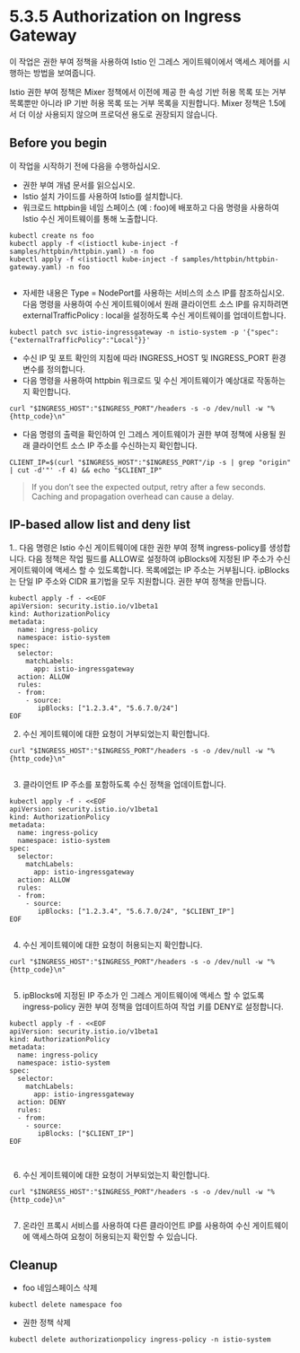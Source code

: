 # 5.3.5 Authorization on Ingress Gateway

이 작업은 권한 부여 정책을 사용하여 Istio 인 그레스 게이트웨이에서 액세스 제어를 시행하는 방법을 보여줍니다.

Istio 권한 부여 정책은 Mixer 정책에서 이전에 제공 한 속성 기반 허용 목록 또는 거부 목록뿐만 아니라 IP 기반 허용 목록 또는 거부 목록을 지원합니다. Mixer 정책은 1.5에서 더 이상 사용되지 않으며 프로덕션 용도로 권장되지 않습니다.  


## Before you begin

이 작업을 시작하기 전에 다음을 수행하십시오.

* 권한 부여 개념 문서를 읽으십시오.
* Istio 설치 가이드를 사용하여 Istio를 설치합니다.
* 워크로드 httpbin을 네임 스페이스 \(예 : foo\)에 배포하고 다음 명령을 사용하여 Istio 수신 게이트웨이를 통해 노출합니다.

```text
kubectl create ns foo
kubectl apply -f <(istioctl kube-inject -f samples/httpbin/httpbin.yaml) -n foo
kubectl apply -f <(istioctl kube-inject -f samples/httpbin/httpbin-gateway.yaml) -n foo


```

* 자세한 내용은 Type = NodePort를 사용하는 서비스의 소스 IP를 참조하십시오. 다음 명령을 사용하여 수신 게이트웨이에서 원래 클라이언트 소스 IP를 유지하려면 externalTrafficPolicy : local을 설정하도록 수신 게이트웨이를 업데이트합니다.

```text
kubectl patch svc istio-ingressgateway -n istio-system -p '{"spec":{"externalTrafficPolicy":"Local"}}'
```

* 수신 IP 및 포트 확인의 지침에 따라 INGRESS\_HOST 및 INGRESS\_PORT 환경 변수를 정의합니다.
* 다음 명령을 사용하여 httpbin 워크로드 및 수신 게이트웨이가 예상대로 작동하는지 확인합니다.

```text
curl "$INGRESS_HOST":"$INGRESS_PORT"/headers -s -o /dev/null -w "%{http_code}\n"
```

* 다음 명령의 출력을 확인하여 인 그레스 게이트웨이가 권한 부여 정책에 사용될 원래 클라이언트 소스 IP 주소를 수신하는지 확인합니다.

```text
CLIENT_IP=$(curl "$INGRESS_HOST":"$INGRESS_PORT"/ip -s | grep "origin" | cut -d'"' -f 4) && echo "$CLIENT_IP"
```

> If you don’t see the expected output, retry after a few seconds. Caching and propagation overhead can cause a delay.



## IP-based allow list and deny list

1.. 다음 명령은 Istio 수신 게이트웨이에 대한 권한 부여 정책 ingress-policy를 생성합니다. 다음 정책은 작업 필드를 ALLOW로 설정하여 ipBlocks에 지정된 IP 주소가 수신 게이트웨이에 액세스 할 수 있도록합니다. 목록에없는 IP 주소는 거부됩니다. ipBlocks는 단일 IP 주소와 CIDR 표기법을 모두 지원합니다. 권한 부여 정책을 만듭니다.

```text
kubectl apply -f - <<EOF
apiVersion: security.istio.io/v1beta1
kind: AuthorizationPolicy
metadata:
  name: ingress-policy
  namespace: istio-system
spec:
  selector:
    matchLabels:
      app: istio-ingressgateway
  action: ALLOW
  rules:
  - from:
    - source:
       ipBlocks: ["1.2.3.4", "5.6.7.0/24"]
EOF
```

2. 수신 게이트웨이에 대한 요청이 거부되었는지 확인합니다.

```text
curl "$INGRESS_HOST":"$INGRESS_PORT"/headers -s -o /dev/null -w "%{http_code}\n"


```

3. 클라이언트 IP 주소를 포함하도록 수신 정책을 업데이트합니다.

```text
kubectl apply -f - <<EOF
apiVersion: security.istio.io/v1beta1
kind: AuthorizationPolicy
metadata:
  name: ingress-policy
  namespace: istio-system
spec:
  selector:
    matchLabels:
      app: istio-ingressgateway
  action: ALLOW
  rules:
  - from:
    - source:
       ipBlocks: ["1.2.3.4", "5.6.7.0/24", "$CLIENT_IP"]
EOF


```

4. 수신 게이트웨이에 대한 요청이 허용되는지 확인합니다.

```text
curl "$INGRESS_HOST":"$INGRESS_PORT"/headers -s -o /dev/null -w "%{http_code}\n"


```

5. ipBlocks에 지정된 IP 주소가 인 그레스 게이트웨이에 액세스 할 수 없도록 ingress-policy 권한 부여 정책을 업데이트하여 작업 키를 DENY로 설정합니다.

```text
kubectl apply -f - <<EOF
apiVersion: security.istio.io/v1beta1
kind: AuthorizationPolicy
metadata:
  name: ingress-policy
  namespace: istio-system
spec:
  selector:
    matchLabels:
      app: istio-ingressgateway
  action: DENY
  rules:
  - from:
    - source:
       ipBlocks: ["$CLIENT_IP"]
EOF



```

6. 수신 게이트웨이에 대한 요청이 거부되었는지 확인합니다.

```text
curl "$INGRESS_HOST":"$INGRESS_PORT"/headers -s -o /dev/null -w "%{http_code}\n"


```

7. 온라인 프록시 서비스를 사용하여 다른 클라이언트 IP를 사용하여 수신 게이트웨이에 액세스하여 요청이 허용되는지 확인할 수 있습니다.

## Cleanup

* foo 네임스페이스 삭제

```text
kubectl delete namespace foo
```

* 권한 정책 삭제

```text
kubectl delete authorizationpolicy ingress-policy -n istio-system
```





